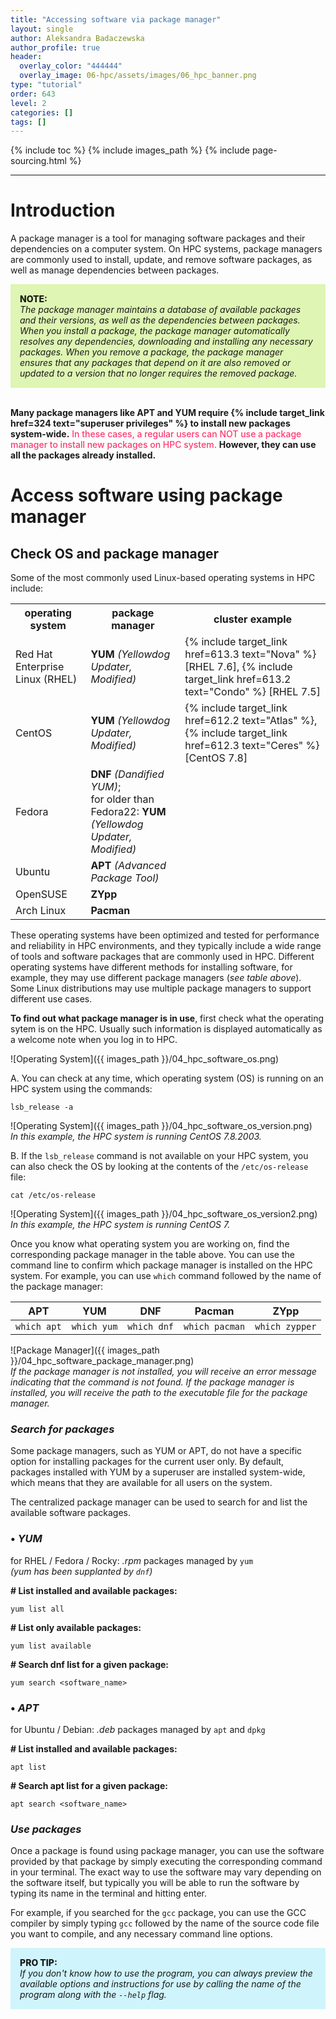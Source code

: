 ```yaml
---
title: "Accessing software via package manager"
layout: single
author: Aleksandra Badaczewska
author_profile: true
header:
  overlay_color: "444444"
  overlay_image: 06-hpc/assets/images/06_hpc_banner.png
type: "tutorial"
order: 643
level: 2
categories: []
tags: []
---
```


{% include toc %}
{% include images_path %}
{% include page-sourcing.html %}

---


# Introduction

A package manager is a tool for managing software packages and their dependencies on a computer system. On HPC systems, package managers are commonly used to install, update, and remove software packages, as well as manage dependencies between packages.

<div style="background: #dff5b3; padding: 15px;">
<span style="font-weight:800;">NOTE:</span>
<br><span style="font-style:italic;">
The package manager maintains a database of available packages and their versions, as well as the dependencies between packages. When you install a package, the package manager automatically resolves any dependencies, downloading and installing any necessary packages. When you remove a package, the package manager ensures that any packages that depend on it are also removed or updated to a version that no longer requires the removed package.
</span>
</div><br>

<b>Many package managers like APT and YUM require {% include target_link href=324 text="superuser privileges" %} to install new packages system-wide.</b> <span style="color: #ff3870; font-weight: 500;">In these cases, a regular users can NOT use a package manager to install new packages on HPC system.</span> <b>However, they can use all the packages already installed.</b>

# Access software using package manager


## Check OS and package manager

Some of the most commonly used Linux-based operating systems in HPC include:

<table>
  <tr> <th>operating system</th> <th>package manager</th> <th>cluster example</th> </tr>
  <tr> <td>Red Hat Enterprise Linux (RHEL)</td> <td><b>YUM</b> <i>(Yellowdog Updater, Modified)</i></td> <td>{% include target_link href=613.3 text="Nova" %} [RHEL 7.6], {% include target_link href=613.2 text="Condo" %} [RHEL 7.5]</td> </tr>
  <tr> <td>CentOS</td> <td><b>YUM</b> <i>(Yellowdog Updater, Modified)</i></td> <td>{% include target_link href=612.2 text="Atlas" %}, {% include target_link href=612.3 text="Ceres" %} [CentOS 7.8]</td> </tr>
  <tr> <td>Fedora</td> <td><b>DNF</b> <i>(Dandified YUM)</i>; <br> for older than Fedora22: <b>YUM</b> <i>(Yellowdog Updater, Modified)</i></td> <td></td> </tr>
  <tr> <td>Ubuntu</td> <td><b>APT</b> <i>(Advanced Package Tool)</i> </td> <td></td> </tr>
  <tr> <td>OpenSUSE</td> <td><b>ZYpp</b></td> <td></td> </tr>
  <tr> <td>Arch Linux</td> <td><b>Pacman</b></td> <td></td> </tr>
</table>


These operating systems have been optimized and tested for performance and reliability in HPC environments, and they typically include a wide range of tools and software packages that are commonly used in HPC. Different operating systems have different methods for installing software, for example, they may use different package managers (*see table above*). Some Linux distributions may use multiple package managers to support different use cases.

**To find out what package manager is in use**, first check what the operating sytem is on the HPC. Usually such information is displayed automatically as a welcome note when you log in to HPC.

![Operating System]({{ images_path }}/04_hpc_software_os.png)


A. You can check at any time, which operating system (OS) is running on an HPC system using the commands:

```
lsb_release -a
```
![Operating System]({{ images_path }}/04_hpc_software_os_version.png)<br>
*In this example, the HPC system is running CentOS 7.8.2003.*

B. If the `lsb_release` command is not available on your HPC system, you can also check the OS by looking at the contents of the `/etc/os-release` file:

```
cat /etc/os-release
```
![Operating System]({{ images_path }}/04_hpc_software_os_version2.png)<br>
*In this example, the HPC system is running CentOS 7.*

Once you know what operating system you are working on, find the corresponding package manager in the table above. You can use the command line to confirm which package manager is installed on the HPC system. For example, you can use `which` command followed by the name of the package manager:

| APT | YUM | DNF | Pacman | ZYpp |
|-----|-----|-----|--------|------|
|`which apt`|`which yum`|`which dnf`|`which pacman`|`which zypper`|

![Package Manager]({{ images_path }}/04_hpc_software_package_manager.png)<br>
*If the package manager is not installed, you will receive an error message indicating that the command is not found. If the package manager is installed, you will receive the path to the executable file for the package manager.*

### *Search for packages*

Some package managers, such as YUM or APT, do not have a specific option for installing packages for the current user only. By default, packages installed with YUM by a superuser are installed system-wide, which means that they are available for all users on the system.

The centralized package manager can be used to search for and list the available software packages.

### • ***YUM***

for RHEL / Fedora / Rocky: *.rpm* packages managed by `yum` <br>*(yum has been supplanted by `dnf`)* <br>

**# List installed and available packages:**
```
yum list all
```
**# List only available packages:**
```
yum list available
```
**# Search dnf list for a given package:**
```
yum search <software_name>
```

### • ***APT***

for Ubuntu / Debian: *.deb* packages managed by `apt` and `dpkg` <br>

**# List installed and available packages:**
```
apt list
```
**# Search apt list for a given package:**
```
apt search <software_name>
```

### *Use packages*

Once a package is found using package manager, you can use the software provided by that package by simply executing the corresponding command in your terminal. The exact way to use the software may vary depending on the software itself, but typically you will be able to run the software by typing its name in the terminal and hitting enter.

For example, if you searched for the `gcc` package, you can use the GCC compiler by simply typing `gcc` followed by the name of the source code file you want to compile, and any necessary command line options.

<div style="background: #cff4fc; padding: 15px;">
<span style="font-weight:800;">PRO TIP:</span>
<br><span style="font-style:italic;">
If you don't know how to use the program, you can always preview the available options and instructions for use by calling the name of the program along with the <code>--help</code> flag.
</span>
</div><br>

